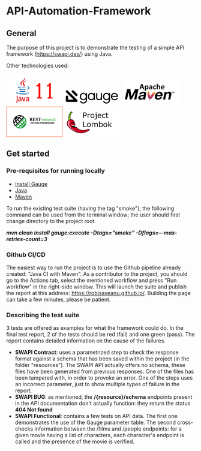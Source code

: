 # API-Automation-Framework
## General
The purpose of this project is to demonstrate the testing of a simple API framework (https://swapi.dev/) using Java.

Other technologies used:

<img src="img/java-11.png" width="150"/>
<img src="img/gauge.png" width="150"/>
<img src="img/Apache-maven.jpg" width="150"/>
<img src="img/Rest-assured.jpg" width="150"/>
<img src="img/lombok.jpeg" width="150"/>

## Get started
### Pre-requisites for running locally

- [Install Gauge](https://docs.gauge.org/getting_started/installing-gauge.html)
- [Java](https://www.java.com/en/download/)
- [Maven](https://maven.apache.org/)

To run the existing test suite (having the tag "smoke"), the following command can be used from the terminal window; the user should first change directory to the project root.

***mvn clean install gauge:execute -Dtags="smoke" -Dflags=--max-retries-count=3***

### Github CI/CD

The easiest way to run the project is to use the Github pipeline already created: "Java CI with Maven".
As a contributor to the project, you should go to the Actions tab, select the mentioned workflow and press "Run workflow" in the right-side window.
This will launch the suite and publish the report at this address: https://robisaveanu.github.io/. Building the page can take a few minutes, please be patient. 

### Describing the test suite

3 tests are offered as examples for what the framework could do.
In the final test report, 2 of the tests should be red (fail) and one green (pass).
The report contains detailed information on the cause of the failures.
 - **SWAPI Contract**: uses a parametrized step to check the response format against a schema that has been saved within the project (in the folder "resources"). The SWAPI API actually offers no schema, these files have been generated from previous responses. One of the files has been tampered with, in order to provoke an error. One of the steps uses an incorrect parameter, just to show multiple types of failure in the report.
 - **SWAPI BUG**: as mentioned, the **/{resource}/schema** endpoints present in the API documentation don't actually function: they return the status **404 Not found**
 - **SWAPI Functional**: contains a few tests on API data. The first one demonstrates the use of the Gauge parameter table. The second cross-checks information between the /films and /people endpoints: for a given movie having a list of characters, each character's endpoint is called and the presence of the movie is verified.
